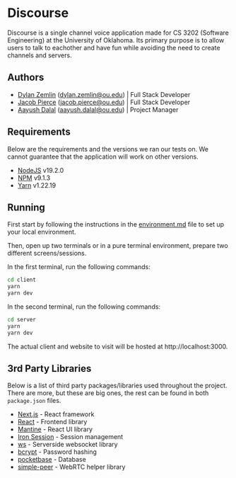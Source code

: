 # Discourse

Discourse is a single channel voice application made for CS 3202 (Software Engineering) at the University of Oklahoma. Its primary purpose is to allow users to talk to eachother and have fun while avoiding the need to create channels and servers.

## Authors

 - [Dylan Zemlin](https://github.com/dylanzemlin/) (<dylan.zemlin@ou.edu>) | Full Stack Developer
 - [Jacob Pierce](https://github.com/pier116) (<jacob.pierce@ou.edu>) | Full Stack Developer
 - [Aayush Dalal](https://github.com/) (<aayush.dalal@ou.edu>) | Project Manager
## Requirements

Below are the requirements and the versions we ran our tests on. We cannot guarantee that the application will work on other versions.

  - [NodeJS](https://nodejs.org/en/) v19.2.0
  - [NPM](https://www.npmjs.com/) v9.1.3
  - [Yarn](https://classic.yarnpkg.com/) v1.22.19

## Running

First start by following the instructions in the [environment.md](./docs/environment.md) file to set up your local environment.

Then, open up two terminals or in a pure terminal environment, prepare two different screens/sessions.

In the first terminal, run the following commands:

```bash
cd client
yarn
yarn dev
```

In the second terminal, run the following commands:

```bash
cd server
yarn
yarn dev
```

The actual client and website to visit will be hosted at http://localhost:3000.

## 3rd Party Libraries

Below is a list of third party packages/libraries used throughout the project. There are more, but these are big ones, the rest can be found in both `package.json` files.

  - [Next.js](https://nextjs.org/) - React framework
  - [React](https://reactjs.org/) - Frontend library
  - [Mantine](https://mantine.dev/) - React UI library
  - [Iron Session](https://github.com/vvo/iron-session) - Session management
  - [ws](https://www.npmjs.com/package/ws) - Serverside websocket library
  - [bcrypt](https://www.npmjs.com/package/bcrypt) - Password hashing
  - [pocketbase](https://pocketbase.io/) - Database
  - [simple-peer](https://github.com/feross/simple-peer) - WebRTC helper library
